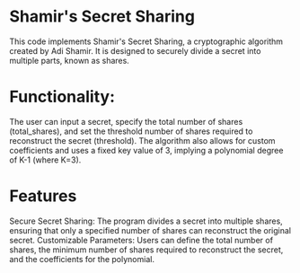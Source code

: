 # Shamir's Secret Sharing
This code implements Shamir's Secret Sharing, a cryptographic algorithm created by Adi Shamir. It is designed to securely divide a secret into multiple parts, known as shares.

# Functionality:
The user can input a secret, specify the total number of shares (total_shares), and set the threshold number of shares required to reconstruct the secret (threshold). The algorithm also allows for custom coefficients and uses a fixed key value of 3, implying a polynomial degree of K-1 (where K=3).

# Features
Secure Secret Sharing:
The program divides a secret into multiple shares, ensuring that only a specified number of shares can reconstruct the original secret.
Customizable Parameters:
Users can define the total number of shares, the minimum number of shares required to reconstruct the secret, and the coefficients for the polynomial.
